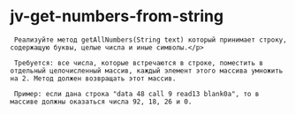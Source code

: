 # jv-get-numbers-from-string

     Реализуйте метод getAllNumbers(String text) который принимает строку, cодержащую буквы, целые числа и иные символы.</p>
     
     Требуется: все числа, которые встречаются в строке, поместить в отдельный целочисленный массив, каждый элемент этого массива умножить на 2. Метод должен возвращать этот массив.
     
     Пример: если дана строка "data 48 call 9 read13 blank0a", то в массиве должны оказаться числа 92, 18, 26 и 0.
